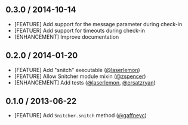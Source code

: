 ## 0.3.0 / 2014-10-14

* [FEATURE] Add support for the message parameter during check-in
* [FEATUER] Add support for timeouts during check-in
* [ENHANCEMENT] Improve documentation

## 0.2.0 / 2014-01-20

* [FEATURE] Add "snitch" executable ([@laserlemon](https://github.com/laserlemon))
* [FEATURE] Allow Snitcher module mixin ([@zspencer](https://github.com/zspencer))
* [ENHANCEMENT] Add tests ([@laserlemon](https://github.com/laserlemon), [@ersatzryan](https://github.com/ersatzryan))

## 0.1.0 / 2013-06-22

* [FEATURE] Add `Snitcher.snitch` method ([@gaffneyc](https://github.com/gaffneyc))
